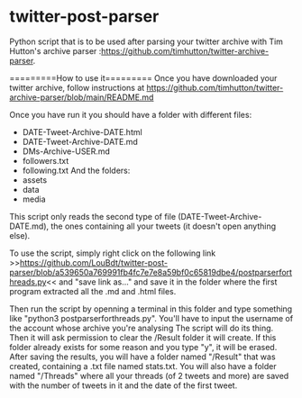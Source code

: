 # twitter-post-parser
Python script that is to be used after parsing your twitter archive with Tim Hutton's archive parser :https://github.com/timhutton/twitter-archive-parser.

=========How to use it=========
Once you have downloaded your twitter archive, follow instructions at https://github.com/timhutton/twitter-archive-parser/blob/main/README.md

Once you have run it you should have a folder with different files:
- DATE-Tweet-Archive-DATE.html
- DATE-Tweet-Archive-DATE.md
- DMs-Archive-USER.md
- followers.txt
- following.txt
And the folders:
- assets
- data
- media

This script only reads the second type of file (DATE-Tweet-Archive-DATE.md), the ones containing all your tweets (it doesn't open anything else).

To use the script, simply right click on the following link >>https://github.com/LouBdt/twitter-post-parser/blob/a539650a769991fb4fc7e7e8a59bf0c65819dbe4/postparserforthreads.py<< and "save link as..." and save it in the folder where the first program extracted all the .md and .html files.

Then run the script by openning a terminal in this folder and type something like "python3 postparserforthreads.py".
You'll have to input the username of the account whose archive you're analysing
The script will do its thing.
Then it will ask permission to clear the /Result folder it will create. If this folder already exists for some reason and you type "y", it will be erased. 
After saving the results, you will have a folder named "/Result" that was created, containing a .txt file named stats.txt. 
You will also have a folder named "/Threads" where all your threads (of 2 tweets and more) are saved with the number of tweets in it and the date of the first tweet.

